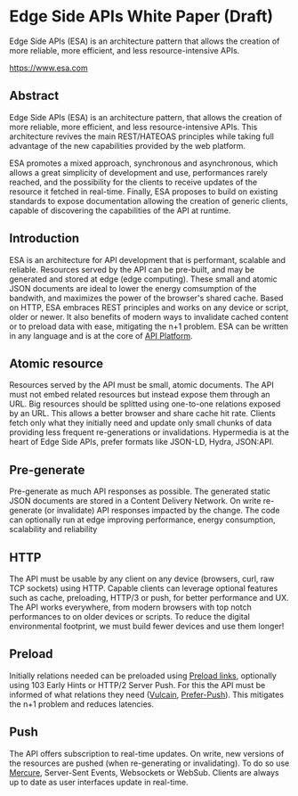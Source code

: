 # Edge Side APIs White Paper (Draft)

Edge Side APIs (ESA) is an architecture pattern that allows the creation of more reliable, more efficient, and less resource-intensive APIs.

https://www.esa.com

## Abstract

Edge Side APIs (ESA) is an architecture pattern, that allows the creation of more reliable, more efficient, and less resource-intensive APIs. This architecture revives the main REST/HATEOAS principles while taking full advantage of the new capabilities provided by the web platform.

ESA promotes a mixed approach, synchronous and asynchronous, which allows a great simplicity of development and use, performances rarely reached, and the possibility for the clients to receive updates of the resource it fetched in real-time. Finally, ESA proposes to build on existing standards to expose documentation allowing the creation of generic clients, capable of discovering the capabilities of the API at runtime.

## Introduction

ESA is an architecture for API development that is performant, scalable and reliable. Resources served by the API can be pre-built, and may be generated and stored at edge (edge computing). These small and atomic JSON documents are ideal to lower the energy comsumption of the bandwith, and maximizes the power of the browser's shared cache. Based on HTTP, ESA embraces REST principles and works on any device or script, older or newer. It also benefits of modern ways to invalidate cached content or to preload data with ease, mitigating the n+1 problem. 
ESA can be written in any language and is at the core of [API Platform](https://api-platform.com).

## Atomic resource

Resources served by the API must be small, atomic documents. The API must not embed related resources but instead expose them through an URL. Big resources should be splitted using one-to-one relations exposed by an URL.
This allows a better browser and share cache hit rate. Clients fetch only what they initially need and update only small chunks of data providing less frequent re-generations or invalidations.
Hypermedia is at the heart of Edge Side APIs, prefer formats like JSON-LD, Hydra, JSON:API.

## Pre-generate

Pre-generate as much API responses as possible. The generated static JSON documents are stored in a Content Delivery Network. On write re-generate (or invalidate) API responses impacted by the change. The code can optionally run at edge improving performance, energy consumption, scalability and reliability

## HTTP

The API must be usable by any client on any device (browsers, curl, raw TCP sockets) using HTTP. Capable clients can leverage optional features such as cache, preloading, HTTP/3 or push, for better performance and UX.
The API works everywhere, from modern browsers with top notch performances to on older devices or scripts. To reduce the digital environmental footprint, we must build fewer devices and use them longer!

## Preload

Initially relations needed can be preloaded using [Preload links](https://developer.mozilla.org/en-US/docs/Web/HTML/Attributes/rel/preload), optionally using 103 Early Hints or HTTP/2 Server Push. For this the API must be informed of what relations they need ([Vulcain](https://vulcain.rocks/), [Prefer-Push](https://datatracker.ietf.org/doc/html/draft-pot-prefer-push)). This mitigates the n+1 problem and reduces latencies.

## Push

The API offers subscription to real-time updates. On write, new versions of the resources are pushed (when re-generating or invalidating). To do so use [Mercure](https://mercure.rocks), Server-Sent Events, Websockets or WebSub. Clients are always up to date as user interfaces update in real-time. 
